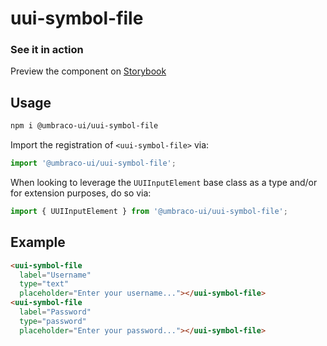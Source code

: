 # uui-symbol-file

### See it in action

Preview the component on [Storybook](https://uui.umbraco.com/?path=/story/uui-symbol-file)

## Usage

```zsh
npm i @umbraco-ui/uui-symbol-file
```

Import the registration of `<uui-symbol-file>` via:

```javascript
import '@umbraco-ui/uui-symbol-file';
```

When looking to leverage the `UUIInputElement` base class as a type and/or for extension purposes, do so via:

```javascript
import { UUIInputElement } from '@umbraco-ui/uui-symbol-file';
```

## Example

```html
<uui-symbol-file
  label="Username"
  type="text"
  placeholder="Enter your username..."></uui-symbol-file>
<uui-symbol-file
  label="Password"
  type="password"
  placeholder="Enter your password..."></uui-symbol-file>
```
